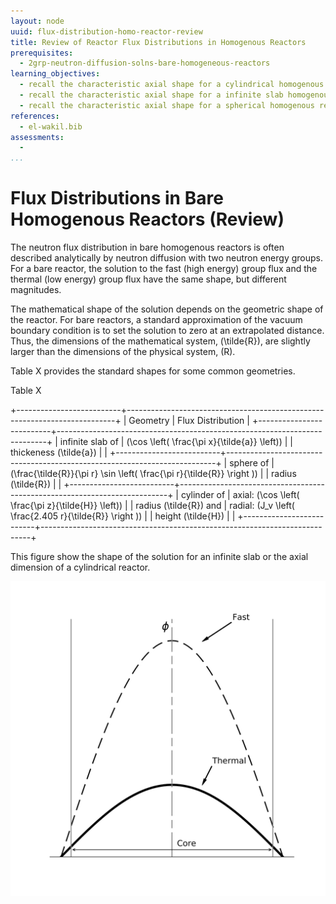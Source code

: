 ```yaml
---
layout: node
uuid: flux-distribution-homo-reactor-review
title: Review of Reactor Flux Distributions in Homogenous Reactors
prerequisites:
  - 2grp-neutron-diffusion-solns-bare-homogeneous-reactors
learning_objectives:
  - recall the characteristic axial shape for a cylindrical homogenous reactor
  - recall the characteristic axial shape for a infinite slab homogenous reactor
  - recall the characteristic axial shape for a spherical homogenous reactor
references:
  - el-wakil.bib
assessments: 
  - 
...
```



# Flux Distributions in Bare Homogenous Reactors (Review)

The neutron flux distribution in bare homogenous reactors is often described
analytically by neutron diffusion with two neutron energy groups.  For a bare
reactor, the solution to the fast (high energy) group flux and the thermal
(low energy) group flux have the same shape, but different magnitudes.

The mathematical shape of the solution depends on the geometric shape of the
reactor.  For bare reactors, a standard approximation of the vacuum boundary
condition is to set the solution to zero at an extrapolated distance.  Thus,
the dimensions of the mathematical system, \(\tilde{R}\), are slightly larger
than the dimensions of the physical system, \(R\).

Table X provides the standard shapes for some common geometries.

Table X

+--------------------------+---------------------------------------------------------------------------+
| Geometry                 |  Flux Distribution                                                        |
+--------------------------+---------------------------------------------------------------------------+
| infinite slab of         |  \(\cos \left( \frac{\pi x}{\tilde{a}} \left)\)                           |
| thickeness \(\tilde{a}\) |                                                                           |
+--------------------------+---------------------------------------------------------------------------+
| sphere of                |  \(\frac{\tilde{R}}{\pi r} \sin \left( \frac{\pi r}{\tilde{R}} \right )\) |
| radius \(\tilde{R}\)     |                                                                           |
+--------------------------+---------------------------------------------------------------------------+
| cylinder of              | axial: \(\cos \left( \frac{\pi z}{\tilde{H}} \left)\)                     |
| radius \(\tilde{R}\) and | radial: \(J_v \left( \frac{2.405 r}{\tilde{R}} \right )\)                 |
| height \(\tilde{H}\)     |                                                                           |
+--------------------------+---------------------------------------------------------------------------+

This figure show the shape of the solution for an infinite slab or the axial
dimension of a cylindrical reactor.

![Thermal and fast flux distributions (arbitrary units) for a ](img/cos_flux.svg)
